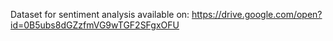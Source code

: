 Dataset for sentiment analysis available on:
https://drive.google.com/open?id=0B5ubs8dGZzfmVG9wTGF2SFgxOFU
